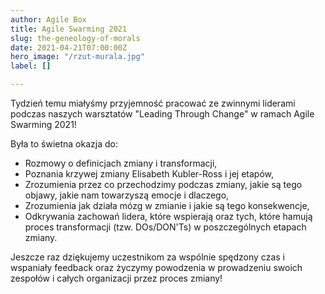 ```yaml
---
author: Agile Box
title: Agile Swarming 2021
slug: the-geneology-of-morals
date: 2021-04-21T07:00:00Z
hero_image: "/rzut-murala.jpg"
label: []

---
```

Tydzień temu miałyśmy przyjemność pracować ze zwinnymi liderami podczas naszych warsztatów "Leading Through Change" w ramach Agile Swarming 2021!

Była to świetna okazja do:

* Rozmowy o definicjach zmiany i transformacji,
* Poznania krzywej zmiany Elisabeth Kubler-Ross i jej etapów,
* Zrozumienia przez co przechodzimy podczas zmiany, jakie są tego objawy, jakie nam towarzyszą emocje i dlaczego,
* Zrozumienia jak działa mózg w zmianie i jakie są tego konsekwencje,
* Odkrywania zachowań lidera, które wspierają oraz tych, które hamują proces transformacji (tzw. DOs/DON'Ts) w poszczególnych etapach zmiany.

Jeszcze raz dziękujemy uczestnikom za wspólnie spędzony czas i wspaniały feedback oraz życzymy powodzenia w prowadzeniu swoich zespołów i całych organizacji przez proces zmiany!‍